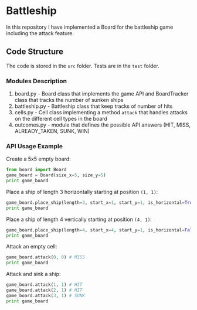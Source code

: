 # Battleship
In this repository I have implemented a Board for the battleship game including the attack feature.

## Code Structure
The code is stored in the ```src``` folder. Tests are in the ```test``` folder.

### Modules Description
1) board.py - Board class that implements the game API and BoardTracker class that tracks the number of sunken ships
2) battleship.py - Battleship class that keep tracks of number of hits
3) cells.py - Cell class implementing a method ```attack``` that handles attacks on the different cell types in the board
4) outcomes.py - module that defines the possible API answers (HIT, MISS, ALREADY_TAKEN, SUNK, WIN)

### API Usage Example
Create a 5x5 empty board:
```python
from board import Board
game_board = Board(size_x=5, size_y=5)
print game_board
```
Place a ship of length 3 horizontally starting at position ```(1, 1)```:
```python
game_board.place_ship(length=3, start_x=1, start_y=1, is_horizontal=True)
print game_board
```
Place a ship of length 4 vertically starting at position ```(4, 1)```:
```python
game_board.place_ship(length=4, start_x=4, start_y=1, is_horizontal=False)
print game_board
```
Attack an empty cell:
```python
game_board.attack(0, 0) # MISS
print game_board
```
Attack and sink a ship:
```python
game_board.attack(1, 1) # HIT
game_board.attack(2, 1) # HIT
game_board.attack(3, 1) # SUNK
print game_board
```
